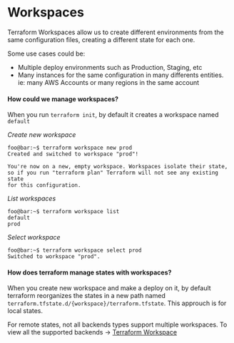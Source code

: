 # Workspaces

Terraform Workspaces allow us to create different environments from the same configuration files, creating a different state for each one.

  Some use cases could be:

  * Multiple deploy environments such as Production, Staging, etc
  * Many instances for the same configuration in many differents entities. ie: many AWS Accounts or many regions in the same account


#### How could we manage workspaces?

When you run `terraform init`, by default it creates a workspace named `default`

  *Create new workspace*
  ```console
  foo@bar:~$ terraform workspace new prod
  Created and switched to workspace "prod"!

  You're now on a new, empty workspace. Workspaces isolate their state,
  so if you run "terraform plan" Terraform will not see any existing state
  for this configuration.
  ```

  *List workspaces*
  ````console
  foo@bar:~$ terraform workspace list
  default
  prod
  ````

  *Select workspace*
  ````console
  foo@bar:~$ terraform workspace select prod
  Switched to workspace "prod".
  ````

#### How does terraform manage states with workspaces?
When you create new workspace and make a deploy on it, by default terraform reorganizes the states in a new path named `terraform.tfstate.d/{workspace}/terraform.tfstate`. This approuch is for local states.

For remote states, not all backends types support multiple workspaces. To view all the supported backends &rarr; <a href="https://www.terraform.io/docs/state/workspaces.html"> Terraform Workspace </a>
